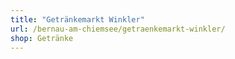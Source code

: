 ```yaml
---
title: "Getränkemarkt Winkler"
url: /bernau-am-chiemsee/getraenkemarkt-winkler/
shop: Getränke
---
```

